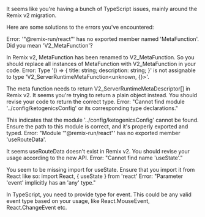 It seems like you're having a bunch of TypeScript issues, mainly around the Remix v2 migration.

Here are some solutions to the errors you've encountered:

Error: '\"@remix-run/react\"' has no exported member named 'MetaFunction'. Did you mean 'V2_MetaFunction'?

In Remix v2, MetaFunction has been renamed to V2_MetaFunction. So you should replace all instances of MetaFunction with V2_MetaFunction in your code.
Error: Type '() => { title: string; description: string; }' is not assignable to type 'V2_ServerRuntimeMetaFunction<unknown, {}>'.

The meta function needs to return V2_ServerRuntimeMetaDescriptor[] in Remix v2. It seems you're trying to return a plain object instead. You should revise your code to return the correct type.
Error: "Cannot find module '../config/ketogenicsConfig' or its corresponding type declarations."

This indicates that the module '../config/ketogenicsConfig' cannot be found. Ensure the path to this module is correct, and it's properly exported and typed.
Error: "Module '\"@remix-run/react\"' has no exported member 'useRouteData'.

It seems useRouteData doesn't exist in Remix v2. You should revise your usage according to the new API.
Error: "Cannot find name 'useState'."

You seem to be missing import for useState. Ensure that you import it from React like so: import React, { useState } from 'react'
Error: "Parameter 'event' implicitly has an 'any' type."

In TypeScript, you need to provide type for event. This could be any valid event type based on your usage, like React.MouseEvent, React.ChangeEvent etc.

